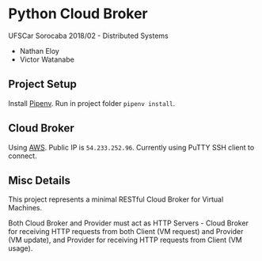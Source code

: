 # Python Cloud Broker
UFSCar Sorocaba 2018/02 - Distributed Systems

- Nathan Eloy
- Victor Watanabe

## Project Setup
Install [Pipenv](https://github.com/pypa/pipenv). Run in project folder `pipenv install`.

## Cloud Broker
Using [AWS](https://aws.amazon.com/). Public IP is `54.233.252.96`. Currently using PuTTY SSH client to connect.

## Misc Details
This project represents a minimal RESTful Cloud Broker for Virtual Machines.

Both Cloud Broker and Provider must act as HTTP Servers - Cloud Broker for receiving HTTP requests from both Client (VM request) and Provider (VM update), and Provider for receiving HTTP requests from Client (VM usage).